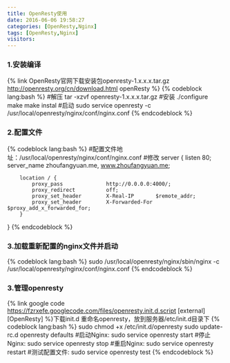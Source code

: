 ```yaml
---
title: OpenResty使用
date: 2016-06-06 19:58:27
categories: [OpenResty,Nginx]
tags: [OpenResty,Nginx]
visitors:
---
```

### 1.安装编译
{% link OpenResty官网下载安装包openresty-1.x.x.x.tar.gz http://openresty.org/cn/download.html openResty %}
{% codeblock lang:bash %}
#解压
tar -xzvf openresty-1.x.x.x.tar.gz
#安装
./configure
make
make instal
#启动
sudo service openresty -c /usr/local/openresty/nginx/conf/nginx.conf
{% endcodeblock %}
<!-- more -->
### 2.配置文件
{% codeblock lang:bash %}
#配置文件地址：/usr/local/openresty/nginx/conf/nginx.conf
#修改
server {
        listen 80;
        server_name zhoufangyuan.me, www.zhoufangyuan.me;

        location / {
            proxy_pass              http://0.0.0.0:4000/;
            proxy_redirect          off;
            proxy_set_header        X-Real-IP       $remote_addr;
            proxy_set_header        X-Forwarded-For $proxy_add_x_forwarded_for;
        }
}
{% endcodeblock %}
### 3.加载重新配置的nginx文件并启动
{% codeblock lang:bash %}
sudo /usr/local/openresty/nginx/sbin/nginx  -c /usr/local/openresty/nginx/conf/nginx.conf
{% endcodeblock %}
### 3.管理openresty
{% link google code https://fzrxefe.googlecode.com/files/openresty.init.d.script [external] [OpenResty] %}下载init.d 重命名openresty，放到服务器/etc/init.d目录下
{% codeblock lang:bash %}
sudo chmod +x /etc/init.d/openresty
sudo update-rc.d openresty defaults
#启动Nginx:
sudo service openresty start
#停止Nginx:
sudo service openresty stop
#重启Nginx:
sudo service openresty restart
#测试配置文件:
sudo service openresty test
{% endcodeblock %}
